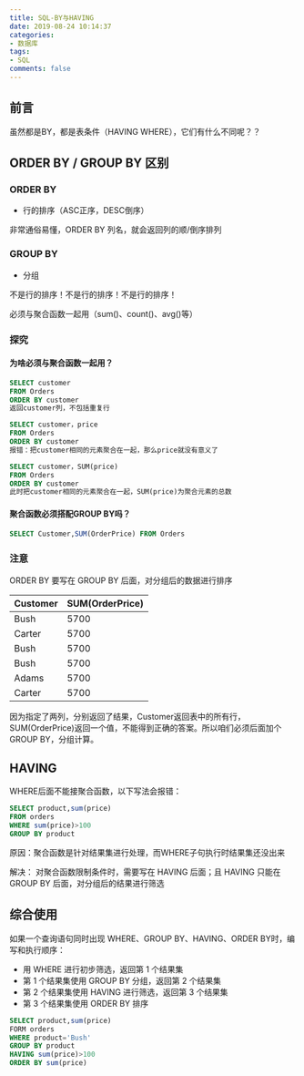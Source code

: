 ```yaml
---
title: SQL-BY与HAVING
date: 2019-08-24 10:14:37
categories:
- 数据库
tags:
- SQL
comments: false
---
```


## 前言
虽然都是BY，都是表条件（HAVING WHERE），它们有什么不同呢？？

<!-- more -->

## ORDER BY / GROUP BY 区别
### ORDER BY
- 行的排序（ASC正序，DESC倒序）

非常通俗易懂，ORDER BY 列名，就会返回列的顺/倒序排列

### GROUP BY
- 分组

不是行的排序！不是行的排序！不是行的排序！

必须与聚合函数一起用（sum()、count()、avg()等）

### 探究

#### 为啥必须与聚合函数一起用？

```sql
SELECT customer 
FROM Orders 
ORDER BY customer
返回customer列，不包括重复行

SELECT customer，price
FROM Orders 
ORDER BY customer
报错：把customer相同的元素聚合在一起，那么price就没有意义了

SELECT customer，SUM(price)
FROM Orders 
ORDER BY customer
此时把customer相同的元素聚合在一起，SUM(price)为聚合元素的总数
```

#### 聚合函数必须搭配GROUP BY吗？
```sql
SELECT Customer,SUM(OrderPrice) FROM Orders
```

### 注意
ORDER BY 要写在 GROUP BY 后面，对分组后的数据进行排序

Customer | SUM(OrderPrice)
---|---
Bush | 5700
Carter | 5700
Bush | 5700
Bush | 5700
Adams | 5700
Carter | 5700

因为指定了两列，分别返回了结果，Customer返回表中的所有行，SUM(OrderPrice)返回一个值，不能得到正确的答案。所以咱们必须后面加个GROUP BY，分组计算。

## HAVING
WHERE后面不能接聚合函数，以下写法会报错：

```sql
SELECT product,sum(price) 
FROM orders 
WHERE sum(price)>100
GROUP BY product
```

原因：聚合函数是针对结果集进行处理，而WHERE子句执行时结果集还没出来

解决： 对聚合函数限制条件时，需要写在 HAVING 后面；且 HAVING 只能在 GROUP BY 后面，对分组后的结果进行筛选

## 综合使用
如果一个查询语句同时出现 WHERE、GROUP BY、HAVING、ORDER BY时，编写和执行顺序：

- 用 WHERE 进行初步筛选，返回第 1 个结果集
- 第 1 个结果集使用 GROUP BY 分组，返回第 2 个结果集
- 第 2 个结果集使用 HAVING 进行筛选，返回第 3 个结果集
- 第 3 个结果集使用 ORDER BY 排序

```sql
SELECT product,sum(price) 
FORM orders 
WHERE product='Bush'
GROUP BY product 
HAVING sum(price)>100 
ORDER BY sum(price)
```